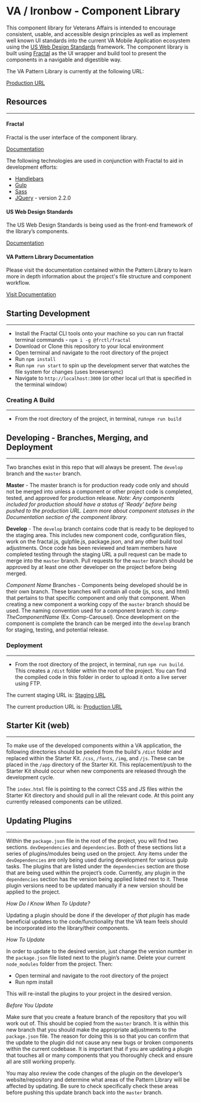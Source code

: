 # VA / Ironbow - Component Library

This component library for Veterans Affairs is intended to encourage consistent, usable, and accessible design principles as well as implement well known UI standards into the current VA Mobile Application ecosystem using the [US Web Design Standards](https://standards.usa.gov/components/) framework. The component library is built using [Fractal](http://fractal.build/) as the UI wrapper and build tool to present the components in a navigable and digestible way.

The VA Pattern Library is currently at the following URL:

[Production URL](#)


## Resources
------

#### Fractal

Fractal is the user interface of the component library.

[Documentation](http://fractal.build/guide)

The following technologies are used in conjunction with Fractal to aid in development efforts:

* [Handlebars](http://handlebarsjs.com)
* [Gulp](http://gulpjs.com)
* [Sass](http://sass-lang.com)
* [JQuery](https://jquery.com/) - version 2.2.0

#### US Web Design Standards

The US Web Design Standards is being used as the front-end framework of the library’s components.

[Documentation](https://standards.usa.gov/components/)

#### VA Pattern Library Documentation

Please visit the documentation contained within the Pattern Library to learn more in depth information about the project's file structure and component workflow.

[Visit Documentation](#)

## Starting Development
------

* Install the Fractal CLI tools onto your machine so you can run fractal terminal commands - ```npm i -g @frctl/fractal```
* Download or Clone this repository to your local environment
* Open terminal and navigate to the root directory of the project
* Run ```npm install```
* Run ```npm run start``` to spin up the development server that watches the file system for changes (uses browsersync)
* Navigate to ```http://localhost:3000``` (or other local url that is specified in the terminal window)

### Creating A Build
------
* From the root directory of the project, in terminal, run```npm run build```

## Developing - Branches, Merging, and Deployment
------
Two branches exist in this repo that will always be present. The ```develop``` branch and the ```master``` branch. 

**Master** - The master branch is for production ready code only and should not be merged into unless a component or other project code is completed, tested, and approved for production release. *Note: Any components included for production should have a status of 'Ready' before being pushed to the production URL. Learn more about component statuses in the Documentation section of the component library.*

**Develop** - The `develop` branch contains code that is ready to be deployed to the staging area. This includes new component code, configuration files, work on the fractal.js, gulpfile.js, package.json, and any other build tool adjustments. Once code has been reviewed and team members have completed testing through the staging URL a pull request can be made to merge into the `master` branch. Pull requests for the `master` branch should be approved by at least one other developer on the project before being merged.

*Component Name* Branches - Components being developed should be in their own branch. These branches will contain all code (js, scss, and html) that pertains to that specific component and only that component. When creating a new component a working copy of the `master` branch should be used. The naming convention used for a component branch is: *comp-TheComponentName* (Ex. Comp-Carousel). Once development on the component is complete the branch can be merged into the `develop` branch for staging, testing, and potential release.

### Deployment
------

* From the root directory of the project, in terminal, run `npm run build`. This creates a `/dist` folder within the root of the project. You can find the compiled code in this folder in order to upload it onto a live server using FTP.

The current staging URL is: [Staging URL]()

The current production URL is: [Production URL]()

## Starter Kit (web)
------
To make use of the developed components within a VA application, the following directories should be peeled from the build's ```/dist``` folder and replaced within the Starter Kit. ```/css```, ```/fonts```, ```/img```, and ```/js```. These can be placed in the ```/app``` directory of the Starter Kit. This replacement/push to the Starter Kit should occur when new components are released through the development cycle.

The ```index.html``` file is pointing to the correct CSS and JS files within the Starter Kit directory and should pull in all the relevant code. At this point any currently released components can be utilized.

## Updating Plugins  
------
Within the ```package.json``` file in the root of the project, you will find two sections. ```devDependencies``` and ```dependencies```. Both of these sections list a series of plugins/modules being used on the project. Any items under the ```devDependencies``` are only being used during development for various gulp tasks. The plugins that are listed under the ```dependencies``` section are those that are being used within the project’s code.
Currently, any plugin in the ```dependencies``` section has the version being applied listed next to it. These plugin versions need to be updated manually if a new version should be applied to the project.

*How Do I Know When To Update?*

Updating a plugin should be done if the developer _of that plugin_ has made beneficial updates to the code/functionality that the VA team feels should be incorporated into the library/their components.

*How To Update*

In order to update to the desired version, just change the version number in the ```package.json``` file listed next to the plugin’s name.  Delete your current ```node_modules``` folder from the project. Then: 

* Open terminal and navigate to the root directory of the project
* Run npm install

This will re-install the plugins to your project in the desired version.

*Before You Update*

Make sure that you create a feature branch of the repository that you will work out of. This should be copied from the ```master``` branch. It is within this new branch that you should make the appropriate adjustments to the ```package.json``` file. The reason for doing this is so that you can confirm that the update to the plugin did not cause any new bugs or broken components within the current codebase. It is important that if you are updating a plugin that touches all or many components that you thoroughly check and ensure all are still working properly.

You may also review the code changes of the plugin on the developer’s website/repository and determine what areas of the Pattern Library will be affected by updating. Be sure to check specifically check these areas before pushing this update branch back into the ```master``` branch.

